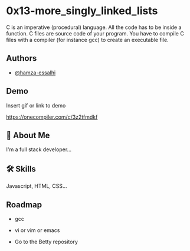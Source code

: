 # 0x13-more_singly_linked_lists

C is an imperative (procedural) language.
All the code has to be inside a function.
C files are source code of your program.
You have to compile C files with a compiler (for instance gcc) to create an
executable file.



## Authors

- [@hamza-essalhi](https://www.github.com/hamza-essalhi)


## Demo

Insert gif or link to demo

https://onecompiler.com/c/3z2tfmdkf
## 🚀 About Me
I'm a full stack developer...


## 🛠 Skills
Javascript, HTML, CSS...


## Roadmap

- gcc

- vi or vim or emacs
- Go to the Betty repository
